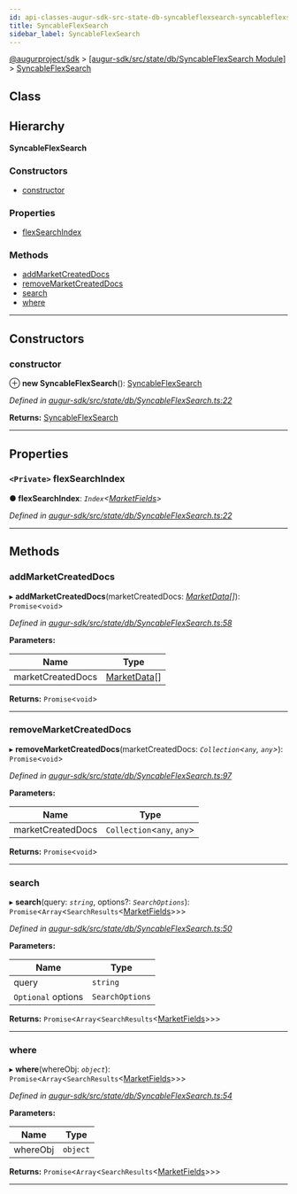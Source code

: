 ```yaml
---
id: api-classes-augur-sdk-src-state-db-syncableflexsearch-syncableflexsearch
title: SyncableFlexSearch
sidebar_label: SyncableFlexSearch
---
```


[@augurproject/sdk](api-readme.md) > [[augur-sdk/src/state/db/SyncableFlexSearch Module]](api-modules-augur-sdk-src-state-db-syncableflexsearch-module.md) > [SyncableFlexSearch](api-classes-augur-sdk-src-state-db-syncableflexsearch-syncableflexsearch.md)

## Class

## Hierarchy

**SyncableFlexSearch**

### Constructors

* [constructor](api-classes-augur-sdk-src-state-db-syncableflexsearch-syncableflexsearch.md#constructor)

### Properties

* [flexSearchIndex](api-classes-augur-sdk-src-state-db-syncableflexsearch-syncableflexsearch.md#flexsearchindex)

### Methods

* [addMarketCreatedDocs](api-classes-augur-sdk-src-state-db-syncableflexsearch-syncableflexsearch.md#addmarketcreateddocs)
* [removeMarketCreatedDocs](api-classes-augur-sdk-src-state-db-syncableflexsearch-syncableflexsearch.md#removemarketcreateddocs)
* [search](api-classes-augur-sdk-src-state-db-syncableflexsearch-syncableflexsearch.md#search)
* [where](api-classes-augur-sdk-src-state-db-syncableflexsearch-syncableflexsearch.md#where)

---

## Constructors

<a id="constructor"></a>

###  constructor

⊕ **new SyncableFlexSearch**(): [SyncableFlexSearch](api-classes-augur-sdk-src-state-db-syncableflexsearch-syncableflexsearch.md)

*Defined in [augur-sdk/src/state/db/SyncableFlexSearch.ts:22](https://github.com/AugurProject/augur/blob/1e1466f1d3/packages/augur-sdk/src/state/db/SyncableFlexSearch.ts#L22)*

**Returns:** [SyncableFlexSearch](api-classes-augur-sdk-src-state-db-syncableflexsearch-syncableflexsearch.md)

___

## Properties

<a id="flexsearchindex"></a>

### `<Private>` flexSearchIndex

**● flexSearchIndex**: *`Index`<[MarketFields](api-interfaces-augur-sdk-src-state-db-syncableflexsearch-marketfields.md)>*

*Defined in [augur-sdk/src/state/db/SyncableFlexSearch.ts:22](https://github.com/AugurProject/augur/blob/1e1466f1d3/packages/augur-sdk/src/state/db/SyncableFlexSearch.ts#L22)*

___

## Methods

<a id="addmarketcreateddocs"></a>

###  addMarketCreatedDocs

▸ **addMarketCreatedDocs**(marketCreatedDocs: *[MarketData](api-interfaces-augur-sdk-src-state-logs-types-marketdata.md)[]*): `Promise`<`void`>

*Defined in [augur-sdk/src/state/db/SyncableFlexSearch.ts:58](https://github.com/AugurProject/augur/blob/1e1466f1d3/packages/augur-sdk/src/state/db/SyncableFlexSearch.ts#L58)*

**Parameters:**

| Name | Type |
| ------ | ------ |
| marketCreatedDocs | [MarketData](api-interfaces-augur-sdk-src-state-logs-types-marketdata.md)[] |

**Returns:** `Promise`<`void`>

___
<a id="removemarketcreateddocs"></a>

###  removeMarketCreatedDocs

▸ **removeMarketCreatedDocs**(marketCreatedDocs: *`Collection`<`any`, `any`>*): `Promise`<`void`>

*Defined in [augur-sdk/src/state/db/SyncableFlexSearch.ts:97](https://github.com/AugurProject/augur/blob/1e1466f1d3/packages/augur-sdk/src/state/db/SyncableFlexSearch.ts#L97)*

**Parameters:**

| Name | Type |
| ------ | ------ |
| marketCreatedDocs | `Collection`<`any`, `any`> |

**Returns:** `Promise`<`void`>

___
<a id="search"></a>

###  search

▸ **search**(query: *`string`*, options?: *`SearchOptions`*): `Promise`<`Array`<`SearchResults`<[MarketFields](api-interfaces-augur-sdk-src-state-db-syncableflexsearch-marketfields.md)>>>

*Defined in [augur-sdk/src/state/db/SyncableFlexSearch.ts:50](https://github.com/AugurProject/augur/blob/1e1466f1d3/packages/augur-sdk/src/state/db/SyncableFlexSearch.ts#L50)*

**Parameters:**

| Name | Type |
| ------ | ------ |
| query | `string` |
| `Optional` options | `SearchOptions` |

**Returns:** `Promise`<`Array`<`SearchResults`<[MarketFields](api-interfaces-augur-sdk-src-state-db-syncableflexsearch-marketfields.md)>>>

___
<a id="where"></a>

###  where

▸ **where**(whereObj: *`object`*): `Promise`<`Array`<`SearchResults`<[MarketFields](api-interfaces-augur-sdk-src-state-db-syncableflexsearch-marketfields.md)>>>

*Defined in [augur-sdk/src/state/db/SyncableFlexSearch.ts:54](https://github.com/AugurProject/augur/blob/1e1466f1d3/packages/augur-sdk/src/state/db/SyncableFlexSearch.ts#L54)*

**Parameters:**

| Name | Type |
| ------ | ------ |
| whereObj | `object` |

**Returns:** `Promise`<`Array`<`SearchResults`<[MarketFields](api-interfaces-augur-sdk-src-state-db-syncableflexsearch-marketfields.md)>>>

___

